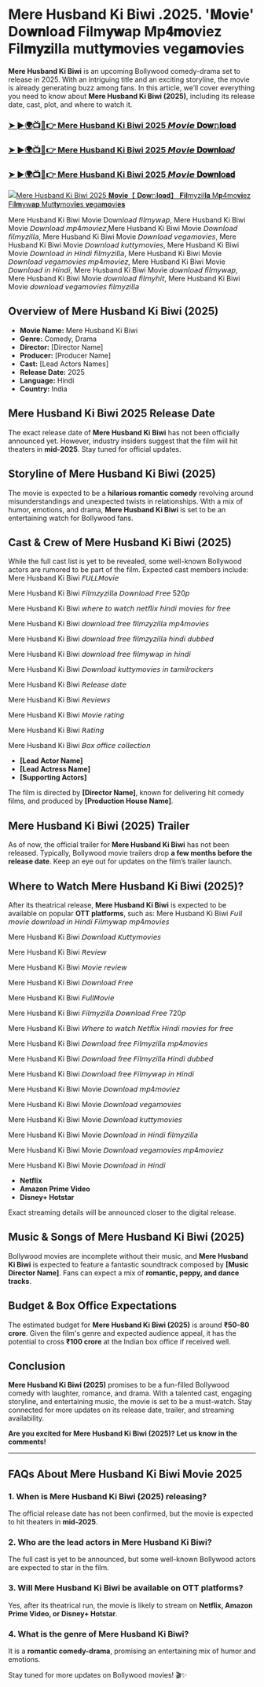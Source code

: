 # Mere Husband Ki Biwi .2025. '𝐌o𝐯ie' Do𝐰𝐧loa𝐝 Film𝐲𝐰ap Mp𝟒𝐦𝐨viez Fil𝐦𝐲𝐳illa  mut𝐭𝐲𝐦ovies veg𝐚𝐦𝐨vies

**Mere Husband Ki Biwi** is an upcoming Bollywood comedy-drama set to release in 2025. With an intriguing title and an exciting storyline, the movie is already generating buzz among fans. In this article, we’ll cover everything you need to know about **Mere Husband Ki Biwi (2025)**, including its release date, cast, plot, and where to watch it.

<h3><a href="https://movieslink.short.gy/Mere-Husband-Ki-Biwi">➤ ►🌍📺📱👉 Mere Husband Ki Biwi 2025  𝙈𝙤𝙫𝙞𝙚 𝐃𝐨𝐰𝚗𝐥𝐨𝐚𝐝 </a></h3>

<h3><a href="https://movieslink.short.gy/Mere-Husband-Ki-Biwi">➤ ►🌍📺📱👉 Mere Husband Ki Biwi 2025 𝙈𝙤𝙫𝙞𝙚 𝐃𝐨𝐰𝐧𝐥𝐨𝑎𝑑 </a></h3>

<h3><a href="https://movieslink.short.gy/Mere-Husband-Ki-Biwi">➤ ►🌍📺📱👉 Mere Husband Ki Biwi 2025 𝙈𝙤𝙫𝙞𝙚 𝐃𝐨𝐰𝐧𝐥օ𝐚𝐝 </a></h3>

[![Mere Husband Ki Biwi 2025 𝐌𝐨𝐯𝐢𝐞【 𝐃𝐨𝐰𝚗𝐥𝐨𝐚𝐝】 𝐅𝐢𝐥myzil𝐥𝐚 M𝐩4mo𝐯𝐢ez Fi𝐥𝐦yw𝐚𝐩 Mut𝐭𝐲mov𝐢𝐞s 𝐯𝐞ga𝐦𝐨vi𝐞𝐬](https://blogger.googleusercontent.com/img/b/R29vZ2xl/AVvXsEhMsxzixBZ86bWtvTMQraSSitxXC1jIiPrIcQRWMeL-re9GeuxpcEXzS3KjRliiWEo2SkCIiRaMTFPadvJMgmhaVVvte10bDdR8EUvcTe9NBoWvOhbvHuOWXIaXKapmKfF0Cg2wAxYVyxzlJCl_itDwcen6RuMXHnTsfSCnTCz2UX9O8efTASiud3tn4V9L/s320/ghghghgh.webp)](https://movieslink.short.gy/Mere-Husband-Ki-Biwi)

Mere Husband Ki Biwi Movie Down𝘭𝘰𝘢𝘥 𝘧𝘪𝘭𝘮𝘺𝘸𝘢𝘱, Mere Husband Ki Biwi Movie 𝘋𝘰𝘸𝘯𝘭𝘰𝘢𝘥 𝘮𝘱4𝘮𝘰𝘷𝘪𝘦𝘻,Mere Husband Ki Biwi Movie 𝘋𝘰𝘸𝘯𝘭𝘰𝘢𝘥 𝘧𝘪𝘭𝘮𝘺𝘻𝘪𝘭𝘭𝘢, Mere Husband Ki Biwi Movie 𝘋𝘰𝘸𝘯𝘭𝘰𝘢𝘥 𝘷𝘦𝘨𝘢𝘮𝘰𝘷𝘪𝘦𝘴, Mere Husband Ki Biwi Movie 𝘋𝘰𝘸𝘯𝘭𝘰𝘢𝘥 𝘬𝘶𝘵𝘵𝘺𝘮𝘰𝘷𝘪𝘦𝘴, Mere Husband Ki Biwi Movie 𝘋𝘰𝘸𝘯𝘭𝘰𝘢𝘥 𝘪𝘯 𝘏𝘪𝘯𝘥𝘪 𝘧𝘪𝘭𝘮𝘺𝘻𝘪𝘭𝘭𝘢, Mere Husband Ki Biwi Movie 𝘋𝘰𝘸𝘯𝘭𝘰𝘢𝘥 𝘷𝘦𝘨𝘢𝘮𝘰𝘷𝘪𝘦𝘴 𝘮𝘱4𝘮𝘰𝘷𝘪𝘦𝘻, Mere Husband Ki Biwi Movie 𝘋𝘰𝘸𝘯𝘭𝘰𝘢𝘥 𝘪𝘯 𝘏𝘪𝘯𝘥𝘪, Mere Husband Ki Biwi Movie 𝘥𝘰𝘸𝘯𝘭𝘰𝘢𝘥 𝘧𝘪𝘭𝘮𝘺𝘸𝘢𝘱, Mere Husband Ki Biwi Movie 𝘥𝘰𝘸𝘯𝘭𝘰𝘢𝘥 𝘧𝘪𝘭𝘮𝘺𝘩𝘪𝘵, Mere Husband Ki Biwi Movie 𝘥𝘰𝘸𝘯𝘭𝘰𝘢𝘥 𝘷𝘦𝘨𝘢𝘮𝘰𝘷𝘪𝘦𝘴 𝘧𝘪𝘭𝘮𝘺𝘻𝘪𝘭𝘭𝘢

## Overview of Mere Husband Ki Biwi (2025)

- **Movie Name:** Mere Husband Ki Biwi  
- **Genre:** Comedy, Drama  
- **Director:** [Director Name]  
- **Producer:** [Producer Name]  
- **Cast:** [Lead Actors Names]  
- **Release Date:** 2025  
- **Language:** Hindi  
- **Country:** India  

## Mere Husband Ki Biwi 2025 Release Date

The exact release date of **Mere Husband Ki Biwi** has not been officially announced yet. However, industry insiders suggest that the film will hit theaters in **mid-2025**. Stay tuned for official updates.

## Storyline of Mere Husband Ki Biwi (2025)

The movie is expected to be a **hilarious romantic comedy** revolving around misunderstandings and unexpected twists in relationships. With a mix of humor, emotions, and drama, **Mere Husband Ki Biwi** is set to be an entertaining watch for Bollywood fans.

## Cast & Crew of Mere Husband Ki Biwi (2025)

While the full cast list is yet to be revealed, some well-known Bollywood actors are rumored to be part of the film. Expected cast members include:
Mere Husband Ki Biwi 𝘍𝘜𝘓𝘓𝘔𝘰𝘷𝘪𝘦

Mere Husband Ki Biwi 𝘍𝘪𝘭𝘮𝘻𝘺𝘻𝘪𝘭𝘭𝘢 𝘋𝘰𝘸𝘯𝘭𝘰𝘢𝘥 𝘍𝘳𝘦𝘦 520𝘱

Mere Husband Ki Biwi 𝘸𝘩𝘦𝘳𝘦 𝘵𝘰 𝘸𝘢𝘵𝘤𝘩 𝘯𝘦𝘵𝘧𝘭𝘪𝘹 𝘩𝘪𝘯𝘥𝘪 𝘮𝘰𝘷𝘪𝘦𝘴 𝘧𝘰𝘳 𝘧𝘳𝘦𝘦

Mere Husband Ki Biwi 𝘥𝘰𝘸𝘯𝘭𝘰𝘢𝘥 𝘧𝘳𝘦𝘦 𝘧𝘪𝘭𝘮𝘻𝘺𝘻𝘪𝘭𝘭𝘢 𝘮𝘱4𝘮𝘰𝘷𝘪𝘦𝘴

Mere Husband Ki Biwi 𝘥𝘰𝘸𝘯𝘭𝘰𝘢𝘥 𝘧𝘳𝘦𝘦 𝘧𝘪𝘭𝘮𝘻𝘺𝘻𝘪𝘭𝘭𝘢 𝘩𝘪𝘯𝘥𝘪 𝘥𝘶𝘣𝘣𝘦𝘥

Mere Husband Ki Biwi 𝘥𝘰𝘸𝘯𝘭𝘰𝘢𝘥 𝘧𝘳𝘦𝘦 𝘧𝘪𝘭𝘮𝘺𝘸𝘢𝘱 𝘪𝘯 𝘩𝘪𝘯𝘥𝘪

Mere Husband Ki Biwi 𝘋𝘰𝘸𝘯𝘭𝘰𝘢𝘥 𝘬𝘶𝘵𝘵𝘺𝘮𝘰𝘷𝘪𝘦𝘴 𝘪𝘯 𝘵𝘢𝘮𝘪𝘭𝘳𝘰𝘤𝘬𝘦𝘳𝘴

Mere Husband Ki Biwi 𝘙𝘦𝘭𝘦𝘢𝘴𝘦 𝘥𝘢𝘵𝘦

Mere Husband Ki Biwi 𝘙𝘦𝘷𝘪𝘦𝘸𝘴

Mere Husband Ki Biwi 𝘔𝘰𝘷𝘪𝘦 𝘳𝘢𝘵𝘪𝘯𝘨

Mere Husband Ki Biwi 𝘙𝘢𝘵𝘪𝘯𝘨

Mere Husband Ki Biwi 𝘉𝘰𝘹 𝘰𝘧𝘧𝘪𝘤𝘦 𝘤𝘰𝘭𝘭𝘦𝘤𝘵𝘪𝘰𝘯

- **[Lead Actor Name]**  
- **[Lead Actress Name]**  
- **[Supporting Actors]**  

The film is directed by **[Director Name]**, known for delivering hit comedy films, and produced by **[Production House Name]**.

## Mere Husband Ki Biwi (2025) Trailer

As of now, the official trailer for **Mere Husband Ki Biwi** has not been released. Typically, Bollywood movie trailers drop **a few months before the release date**. Keep an eye out for updates on the film’s trailer launch.

## Where to Watch Mere Husband Ki Biwi (2025)?

After its theatrical release, **Mere Husband Ki Biwi** is expected to be available on popular **OTT platforms**, such as:
Mere Husband Ki Biwi 𝘍𝘶𝘭𝘭 𝘮𝘰𝘷𝘪𝘦 𝘥𝘰𝘸𝘯𝘭𝘰𝘢𝘥 𝘪𝘯 𝘏𝘪𝘯𝘥𝘪 𝘍𝘪𝘭𝘮𝘺𝘸𝘢𝘱 𝘮𝘱4𝘮𝘰𝘷𝘪𝘦𝘴

Mere Husband Ki Biwi 𝘋𝘰𝘸𝘯𝘭𝘰𝘢𝘥 𝘒𝘶𝘵𝘵𝘺𝘮𝘰𝘷𝘪𝘦𝘴

Mere Husband Ki Biwi 𝘙𝘦𝘷𝘪𝘦𝘸

Mere Husband Ki Biwi 𝘔𝘰𝘷𝘪𝘦 𝘳𝘦𝘷𝘪𝘦𝘸

Mere Husband Ki Biwi 𝘋𝘰𝘸𝘯𝘭𝘰𝘢𝘥 𝘍𝘳𝘦𝘦

Mere Husband Ki Biwi 𝘍𝘶𝘭𝘭𝘔𝘰𝘷𝘪𝘦

Mere Husband Ki Biwi 𝘍𝘪𝘭𝘮𝘺𝘻𝘪𝘭𝘭𝘢 𝘋𝘰𝘸𝘯𝘭𝘰𝘢𝘥 𝘍𝘳𝘦𝘦 720𝘱

Mere Husband Ki Biwi 𝘞𝘩𝘦𝘳𝘦 𝘵𝘰 𝘸𝘢𝘵𝘤𝘩 𝘕𝘦𝘵𝘧𝘭𝘪𝘹 𝘏𝘪𝘯𝘥𝘪 𝘮𝘰𝘷𝘪𝘦𝘴 𝘧𝘰𝘳 𝘧𝘳𝘦𝘦

Mere Husband Ki Biwi 𝘋𝘰𝘸𝘯𝘭𝘰𝘢𝘥 𝘧𝘳𝘦𝘦 𝘍𝘪𝘭𝘮𝘺𝘻𝘪𝘭𝘭𝘢 𝘮𝘱4𝘮𝘰𝘷𝘪𝘦𝘴

Mere Husband Ki Biwi 𝘋𝘰𝘸𝘯𝘭𝘰𝘢𝘥 𝘧𝘳𝘦𝘦 𝘍𝘪𝘭𝘮𝘺𝘻𝘪𝘭𝘭𝘢 𝘏𝘪𝘯𝘥𝘪 𝘥𝘶𝘣𝘣𝘦𝘥

Mere Husband Ki Biwi 𝘋𝘰𝘸𝘯𝘭𝘰𝘢𝘥 𝘧𝘳𝘦𝘦 𝘍𝘪𝘭𝘮𝘺𝘸𝘢𝘱 𝘪𝘯 𝘏𝘪𝘯𝘥𝘪

Mere Husband Ki Biwi Movie 𝘋𝘰𝘸𝘯𝘭𝘰𝘢𝘥 𝘮𝘱4𝘮𝘰𝘷𝘪𝘦𝘻

Mere Husband Ki Biwi Movie 𝘋𝘰𝘸𝘯𝘭𝘰𝘢𝘥 𝘷𝘦𝘨𝘢𝘮𝘰𝘷𝘪𝘦𝘴

Mere Husband Ki Biwi Movie 𝘋𝘰𝘸𝘯𝘭𝘰𝘢𝘥 𝘬𝘶𝘵𝘵𝘺𝘮𝘰𝘷𝘪𝘦𝘴

Mere Husband Ki Biwi Movie 𝘋𝘰𝘸𝘯𝘭𝘰𝘢𝘥 𝘪𝘯 𝘏𝘪𝘯𝘥𝘪 𝘧𝘪𝘭𝘮𝘺𝘻𝘪𝘭𝘭𝘢

Mere Husband Ki Biwi Movie 𝘋𝘰𝘸𝘯𝘭𝘰𝘢𝘥 𝘷𝘦𝘨𝘢𝘮𝘰𝘷𝘪𝘦𝘴 𝘮𝘱4𝘮𝘰𝘷𝘪𝘦𝘻

Mere Husband Ki Biwi Movie 𝘋𝘰𝘸𝘯𝘭𝘰𝘢𝘥 𝘪𝘯 𝘏𝘪𝘯𝘥𝘪

- **Netflix**  
- **Amazon Prime Video**  
- **Disney+ Hotstar**  

Exact streaming details will be announced closer to the digital release.

## Music & Songs of Mere Husband Ki Biwi (2025)

Bollywood movies are incomplete without their music, and **Mere Husband Ki Biwi** is expected to feature a fantastic soundtrack composed by **[Music Director Name]**. Fans can expect a mix of **romantic, peppy, and dance tracks**.

## Budget & Box Office Expectations

The estimated budget for **Mere Husband Ki Biwi (2025)** is around **₹50-80 crore**. Given the film's genre and expected audience appeal, it has the potential to cross **₹100 crore** at the Indian box office if received well.

## Conclusion

**Mere Husband Ki Biwi (2025)** promises to be a fun-filled Bollywood comedy with laughter, romance, and drama. With a talented cast, engaging storyline, and entertaining music, the movie is set to be a must-watch. Stay connected for more updates on its release date, trailer, and streaming availability.

**Are you excited for Mere Husband Ki Biwi (2025)? Let us know in the comments!**

---

## **FAQs About Mere Husband Ki Biwi Movie 2025**

### 1. When is Mere Husband Ki Biwi (2025) releasing?  
The official release date has not been confirmed, but the movie is expected to hit theaters in **mid-2025**.

### 2. Who are the lead actors in Mere Husband Ki Biwi?  
The full cast is yet to be announced, but some well-known Bollywood actors are expected to star in the film.

### 3. Will Mere Husband Ki Biwi be available on OTT platforms?  
Yes, after its theatrical run, the movie is likely to stream on **Netflix, Amazon Prime Video, or Disney+ Hotstar**.

### 4. What is the genre of Mere Husband Ki Biwi?  
It is a **romantic comedy-drama**, promising an entertaining mix of humor and emotions.

Stay tuned for more updates on Bollywood movies! 🎬✨

